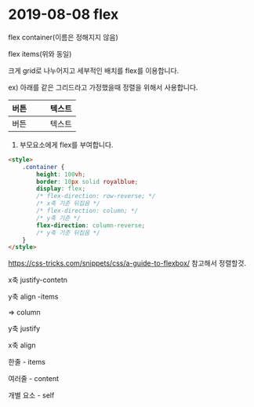 # 2019-08-08 flex

flex container(이름은 정해지지 않음)

flex items(위와 동일)



크게 grid로 나누어지고 세부적인 배치를 flex를 이용합니다.

ex)  아래를 같은 그리드라고 가정했을때 정렬을 위해서 사용합니다.

| 버튼 |      |      | 텍스트 |
| ---- | ---- | ---- | -----: |
| 버튼 |      |      | 텍스트 |



1. 부모요소에게 flex를 부여합니다.

```html
<style>
    .container {
        height: 100vh;
        border: 10px solid royalblue;
        display: flex;
        /* flex-direction: row-reverse; */  
        /* x축 기준 뒤집음 */
        /* flex-direction: column; */
        /* y축 기준 */
        flex-direction: column-reverse;
        /* y축 기준 뒤집음 */
    }
</style>
```

https://css-tricks.com/snippets/css/a-guide-to-flexbox/ 참고해서 정렬할것.





x축 justify-contetn

y축 align -items

=> column

y축 justify

x축 align



한줄 - items

여러줄 - content

개별 요소 - self